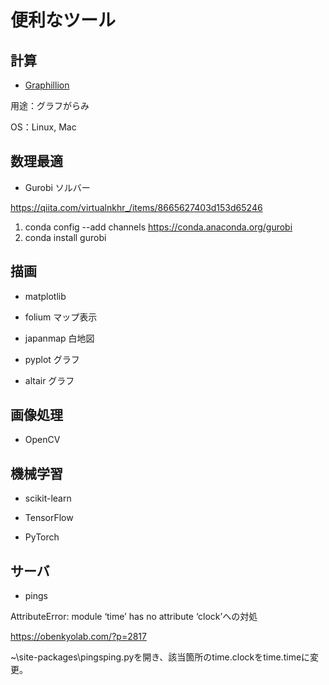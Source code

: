 # 便利なツール

## 計算

- [Graphillion](https://github.com/takemaru/graphillion/wiki)

用途：グラフがらみ

OS：Linux, Mac

## 数理最適

- Gurobi ソルバー

https://qiita.com/virtualnkhr_/items/8665627403d153d65246

1. conda config --add channels https://conda.anaconda.org/gurobi 
2. conda install gurobi

## 描画

- matplotlib

- folium  マップ表示

- japanmap  白地図

- pyplot  グラフ

- altair  グラフ

## 画像処理

- OpenCV

## 機械学習

- scikit-learn

- TensorFlow

- PyTorch

## サーバ

- pings

AttributeError: module ‘time’ has no attribute ‘clock’への対処

https://obenkyolab.com/?p=2817

~\site-packages\pingsping.pyを開き、該当箇所のtime.clockをtime.timeに変更。

